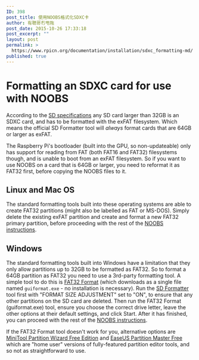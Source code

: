 ```yaml
---
ID: 398
post_title: 使用NOOBS格式化SDXC卡
author: 有聰哥冇甩拖
post_date: 2015-10-26 17:33:18
post_excerpt: ""
layout: post
permalink: >
  https://www.rpicn.org/documentation/installation/sdxc_formatting-md/
published: true
---
```

# Formatting an SDXC card for use with NOOBS

According to the [SD specifications](https://www.sdcard.org/developers/overview/capacity/) any SD card larger than 32GB is an SDXC card, and has to be formatted with the exFAT filesystem. Which means the official SD Formatter tool will *always* format cards that are 64GB or larger as exFAT.

The Raspberry Pi's bootloader (built into the GPU, so non-updateable) only has support for reading from FAT (both FAT16 and FAT32) filesystems though, and is unable to boot from an exFAT filesystem. So if you want to use NOOBS on a card that is 64GB or larger, you need to reformat it as FAT32 first, before copying the NOOBS files to it.

## Linux and Mac OS

The standard formatting tools built into these operating systems are able to create FAT32 partitions (might also be labelled as FAT or MS-DOS). Simply delete the existing exFAT partition and create and format a new FAT32 primary partition, before proceeding with the rest of the [NOOBS instructions](noobs.md).

## Windows

The standard formatting tools built into Windows have a limitation that they only allow partitions up to 32GB to be formatted as FAT32. So to format a 64GB partition as FAT32 you need to use a 3rd-party formatting tool. A simple tool to do this is [FAT32 Format](http://www.ridgecrop.demon.co.uk/guiformat.htm) (which downloads as a single file named `guiformat.exe` - no installation is necessary).
Run the [SD Formatter](https://www.sdcard.org/downloads/formatter_4/) tool first with "FORMAT SIZE ADJUSTMENT" set to "ON", to ensure that any other partitions on the SD card are deleted. Then run the FAT32 Format (guiformat.exe) tool, ensure you choose the correct drive letter, leave the other options at their default settings, and click Start. After it has finished, you can proceed with the rest of the [NOOBS instructions](noobs.md).

If the FAT32 Format tool doesn't work for you, alternative options are [MiniTool Partition Wizard Free Edition](http://www.minitool.com/partition-manager/partition-wizard-home.html) and [EaseUS Partition Master Free](http://www.easeus.com/partition-manager/epm-free.html) which are "home user" versions of fully-featured partition editor tools, and so not as straightforward to use.

